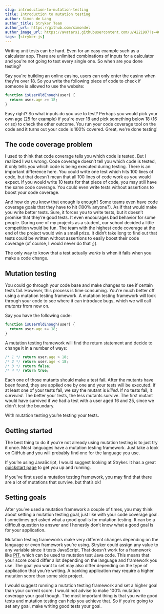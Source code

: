 ```yaml
---
slug: introduction-to-mutation-testing
title: Introduction to mutation testing
author: Simon de Lang
author_title: Stryker Team
author_url: https://github.com/simondel
author_image_url: https://avatars1.githubusercontent.com/u/4221997?s=460&u=d09f7c27690d66764ff2f2ebb6d9f8d5431ad9e3&v=4
tags: [stryker-js]
---
```


Writing unit tests can be hard. Even for an easy example such as a calculator app.
There are unlimited combinations of inputs for a calculator and you're not going to test every single one. So when are you done testing?

<!--truncate-->

Say you're building an online casino, users can only enter the casino when they're over 18. So you write the following piece of code to check if someone is allowed to use the website:

```javascript
function isUserOldEnough(user) {
  return user.age >= 18;
}
```

Easy right? So what inputs do you use to test? Perhaps you would pick your own age (25 for example) if you're over 18 and pick something below 18 (16 or so) to check the other outcome.
You run your code coverage tool on the code and it turns out your code is 100% covered. Great, we're done testing!

## The code coverage problem

I used to think that code coverage tells you which code is tested. But I realized I was wrong. Code coverage doesn’t tell you which code is tested, it only tells you which code is being executed during testing. There is an important difference here. You could write one test which hits 100 lines of code, but that doesn’t mean that all 100 lines of code work as you would expect. If you would write 10 tests for that piece of code, you may still have the same code coverage. You could even write tests without assertions to boost your code coverage.

And how do you know that enough is enough? Some teams even have code coverage goals that they have to hit (100% anyone?). As if that would make you write better tests. Sure, it forces you to write tests, but it doesn’t promise that they’re good tests. It even encourages bad behavior for some people. During one of my projects as a student, our school decided a little competition would be fun. The team with the highest code coverage at the end of the project would win a small prize. It didn’t take long to find out that tests could be written without assertions to easily boost their code coverage (of course, I would never do that ;)).

The only way to know that a test actually _works_ is when it fails when you make a code change.

## Mutation testing

You could go through your code base and make changes to see if certain tests fail. However, this process is time consuming. You're much better off using a mutation testing framework. A mutation testing framework will look through your code to see where it can introduce bugs, which we will call _mutants_ from now on.

Say you have the following code:

```javascript
function isUserOldEnough(user) {
  return user.age >= 18;
}
```

A mutation testing framework will find the return statement and decide to change it in a number of ways:

```javascript
/* 1 */ return user.age > 18;
/* 2 */ return user.age < 18;
/* 3 */ return false;
/* 4 */ return true;
```

Each one of those mutants should make a test fail. After the mutants have been found, they are applied one by one and your tests will be executed. If at least one of your tests fail, we say the mutant is _killed_. If no tests fail, it _survived_. The better your tests, the less mutants survive. The first mutant would have survived if we had a test with a user aged 16 and 25, since we didn't test the boundary.

With mutation testing you’re testing your tests.

## Getting started

The best thing to do if you’re not already using mutation testing is to just try it once. Most languages have a mutation testing framework.
Just take a look on GitHub and you will probably find one for the language you use.

If you’re using JavaScript, I would suggest looking at Stryker. It has a great [quickstart page](http://stryker-mutator.github.io/quickstart.html) to get you up and running.

If you've first used a mutation testing framework, you may find that there are a lot of mutations that survive, but that’s ok!

## Setting goals

After you’ve used a mutation framework a couple of times, you may think about setting a mutation testing goal,
just like with your code coverage goal. I sometimes get asked what a good goal is for mutation testing.
It can be a difficult question to answer and I honestly don’t know what a good goal is for your application.

Mutation testing frameworks make very different changes depending on the language or even framework you’re using.
Stryker could assign any value to any variable since it tests JavaScript. That doesn’t work for a framework like [PIT](http://pitest.org/),
which can be used to mutation test Java code. This means that your score could differ a lot depending on the language and framework you use.
The goal you want to set may also differ depending on the type of application that you're writing. A banking application may require a higher mutation score than some side project.

I would suggest running a mutation testing framework and set a higher goal than your current score.
I would not advise to make 100% mutation coverage your goal though. The most important thing is that you write good tests and mutation testing can help you achieve that.
So if you’re going to set any goal, make writing good tests your goal.
